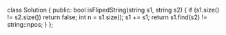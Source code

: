 class Solution {
public:
    bool isFlipedString(string s1, string s2) {
        if (s1.size() != s2.size())
            return false;
        int n = s1.size();
        s1 += s1;
        return s1.find(s2) != string::npos;
    }
};